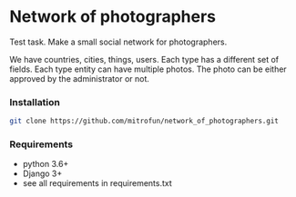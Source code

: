 # Network of photographers
Test task. Make a small social network for photographers.

We have countries, cities, things, users. Each type has a different set of fields.
Each type entity can have multiple photos.
The photo can be either approved by the administrator or not.

### Installation
```bash
git clone https://github.com/mitrofun/network_of_photographers.git
```
### Requirements
- python 3.6+
- Django 3+
- see all requirements in requirements.txt

